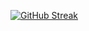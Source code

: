 [![GitHub Streak](https://streak-stats.demolab.com?user=farhanmasud&theme=dark)](https://git.io/streak-stats)
